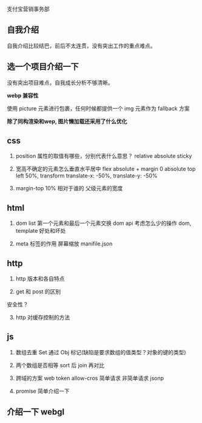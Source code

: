 支付宝营销事务部

## 自我介绍

自我介绍比较结巴，前后不太连贯，没有突出工作的重点难点。

## 选一个项目介绍一下

没有突出项目难点，自我成长分析不够清晰。

**webp 兼容性**

  使用 picture 元素进行包裹，任何时候都提供一个 img 元素作为 fallback 方案

**除了同构渲染和wep, 图片懒加载还采用了什么优化**

## css

1. position 属性的取值有哪些，分别代表什么意思？
relative
absolute
sticky

2. 宽高不确定的元素怎么垂直水平居中
flex
absolute + margin 0
absolute top left 50%, transform translate-x: -50%, translate-y: -50%

3. margin-top 10% 相对于谁的
父级元素的宽度

## html 

1. dom list 第一个元素和最后一个元素交换
dom api
考虑怎么少的操作 dom, 
template 好处和坏处

2. meta 标签的作用
屏幕缩放
manifile.json

## http

1. http 版本和各自特点


2. get 和 post 的区别

安全性？

3. http 对缓存控制的方法

## js

1. 数组去重
Set
通过 Obj 标记(缺陷是要求数组的值类型？对象的键的类型)

2. 两个数组是否相等
sort 后 join 再对比

3. 跨域的方案
web token
allow-cros 简单请求 非简单请求
jsonp

4. promise
简单介绍一下

## 介绍一下 webgl


